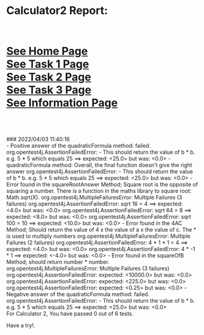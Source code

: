 # Calculator2 Report: 
 <br/>[See Home Page ](/README.md)
 <br/>[See Task 1 Page ](/Task1.md)
 <br/>[See Task 2 Page ](/Task2.md)
 <br/>[See Task 3 Page ](/Task3.md)
 <br/>[See Information Page ](/Info.md)
 <br/><br> 
==================
<br>
### 2022/04/03 11:40:16 
 <br>
 - Positive answer of the quadraticFormula method: failed. 
org.opentest4j.AssertionFailedError:  - This should return the value of b * b. e.g. 5 * 5 which equals 25 ==> expected: <25.0> but was: <0.0>
 - quadraticFormula method: Overall, the final function doesn't give the right answer 
org.opentest4j.AssertionFailedError:  - This should return the value of b * b. e.g. 5 * 5 which equals 25 ==> expected: <25.0> but was: <0.0>
 - Error found in the squareRootAnswer Method; Square root is the opposite of squaring a number. There is a function in the maths library to square root: Math.sqrt(X).
org.opentest4j.MultipleFailuresError: Multiple Failures (3 failures)
	org.opentest4j.AssertionFailedError: sqrt 16 = 4 ==> expected: <4.0> but was: <0.0>
	org.opentest4j.AssertionFailedError: sqrt 64 = 8 ==> expected: <8.0> but was: <0.0>
	org.opentest4j.AssertionFailedError: sqrt 100 = 10 ==> expected: <10.0> but was: <0.0>
 - Error found in the 4AC Method; Should return the value of 4 x the value of a x the value of c. The * is used to multiply numbers
org.opentest4j.MultipleFailuresError: Multiple Failures (2 failures)
	org.opentest4j.AssertionFailedError:  4 * 1 * 1 = 4 ==> expected: <4.0> but was: <0.0>
	org.opentest4j.AssertionFailedError: 4 * -1 * 1 ==> expected: <-4.0> but was: <0.0>
 - Error found in the squareOfB Method;  should return number * number.
org.opentest4j.MultipleFailuresError: Multiple Failures (3 failures)
	org.opentest4j.AssertionFailedError: expected: <10000.0> but was: <0.0>
	org.opentest4j.AssertionFailedError: expected: <225.0> but was: <0.0>
	org.opentest4j.AssertionFailedError: expected: <0.25> but was: <0.0>
 - Negative answer of the quadraticFormula method: failed. 
org.opentest4j.AssertionFailedError:  - This should return the value of b * b. e.g. 5 * 5 which equals 25 ==> expected: <25.0> but was: <0.0>

 <br>
For Calculator 2, You have passed 0 out of 6 tests. 
 <br>

Have a try!.
 <br>
